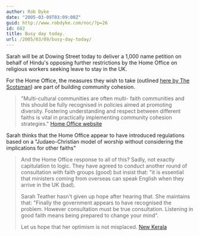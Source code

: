 ```yaml
---
author: Rob Dyke
date: "2005-03-09T03:09:00Z"
guid: http://www.robdyke.com/noc/?p=26
id: 682
title: Busy day today.
url: /2005/03/09/busy-day-today/
---
```

Sarah will be at Dowing Street today to deliver a 1,000 name petition on behalf of Hindu's opposing further restrictions by the Home Office on religious workers seeking leave to stay in the UK.

For the Home Office, the measures they wish to take (outlined [here by The Scotsman](http://news.scotsman.com/latest.cfm?id=4227725)) are part of building community cohesion.

> "Multi-cultural communities are often multi- faith communities and this should be fully recognised in policies aimed at promoting diversity. Fostering understanding and respect between different faiths is vital in practically implementing community cohesion strategies." [Home Office website](http://www.homeoffice.gov.uk/comrace/cohesion/index.html)

Sarah thinks that the Home Office appear to have introduced regulations based on a "Judaeo-Christian model of worship without considering the implications for other faiths"

> And the Home Office response to all of this? Sadly, not exactly capitulation to logic. They have agreed to conduct another round of consultation with faith groups (good) but insist that: "it is essential that ministers coming from overseas can speak English when they arrive in the UK (bad).
> 
> Sarah Teather hasn't given up hope after hearing that. She maintains that: "Finally the government appears to have recognised the problem. However consultation must be true consultation. Listening in good faith means being prepared to change your mind".
> 
> Let us hope that her optimism is not misplaced. [New Kerala](http://news.newkerala.com/india-news/?action=fullnews&id=78950)